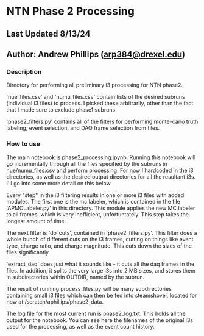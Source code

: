 # NTN Phase 2 Processing
## Last Updated 8/13/24
## Author: Andrew Phillips (arp384@drexel.edu)

### Description
Directory for performing all preliminary i3 processing for NTN phase2.

'nue_files.csv' and 'numu_files.csv' contain lists of the desired subruns (individual i3 files) to process. I picked these arbitrarily, other than the fact that I made sure to exclude phase1 subruns.

'phase2_filters.py' contains all of the filters for performing monte-carlo truth labeling, event selection, and DAQ frame selection from files. 


### How to use
The main notebook is phase2_processing.ipynb. Running this notebook will go incrementally through all the files specified by the subruns in nue/numu_files.csv and perform processing. For now I hardcoded in the i3 directories, as well as the desired output directories for all the resultant i3s. I'll go into some more detail on this below.

Every "step" in the i3 filtering results in one or more i3 files with added modules. The first one is the mc labeler, which is contained in the file 'APMCLabeler.py' in this directory. This module applies the new MC labeler to all frames, which is very inefficient, unfortuntately. This step takes the longest amount of time. 

The next filter is 'do_cuts', contained in 'phase2_filters.py'. This filter does a whole bunch of different cuts on the i3 frames, cutting on things like event type, charge ratio, and charge magnitude. This cuts down the sizes of the files significantly.

'extract_daq' does just what it sounds like - it cuts all the daq frames in the files. In addition, it splits the very large i3s into 2 MB sizes, and stores them in subdirectories within OUTDIR, named by the subrun. 

The result of running process_files.py will be many subdirectories containing small i3 files which can then be fed into steamshovel, located for now at /scratch/aphillips/phase2_data.

The log file for the most current run is phase2_log.txt. This holds all the output for the notebook. You can see here the filenames of the original i3s used for the processing, as well as the event count history.
